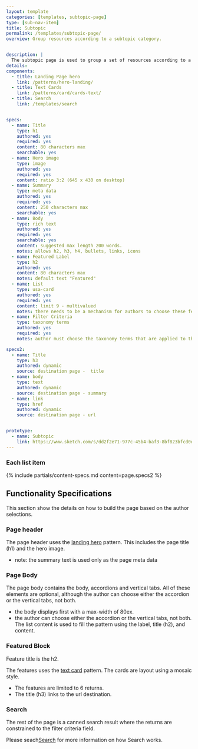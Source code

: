 ```yaml
---
layout: template
categories: [templates, subtopic-page]
type: [sub-nav-item]
title: Subtopic 
permalink: /templates/subtopic-page/
overview: Group resources according to a subtopic category.


description: |
  The subtopic page is used to group a set of resources according to a category. The top portion of the page allows the author to explain the grouping and elevate resources in the featured area. The bottom section of the page is a dynamically feed search result. All subtopic pages are grouped by [Topic](/templates/topic-page).
details:
components:
  - title: Landing Page hero
    link: /patterns/hero-landing/
  - title: Text Cards
    link: /patterns/card/cards-text/
  - title: Search
    link: /templates/search


specs:
  - name: Title
    type: h1
    authored: yes
    required: yes
    content: 80 characters max
    searchable: yes
  - name: Hero image
    type: image
    authored: yes
    required: yes
    content: ratio 3:2 (645 x 430 on desktop)
  - name: Summary
    type: meta data
    authored: yes
    required: yes
    content: 250 characters max
    searchable: yes
  - name: Body
    type: rich text
    authored: yes
    required: yes
    searchable: yes
    content: suggested max length 200 words.
    notes: allows h2, h3, h4, bullets, links, icons
  - name: Featured Label
    type: h2
    authored: yes
    content: 80 characters max
    notes: default text "Featured"
  - name: List
    type: usa-card
    authored: yes
    required: yes
    content: limit 9 - multivalued
    notes: there needs to be a mechanism for authors to choose these features from a list of resources.
  - name: Filter Criteria
    type: taxonomy terms
    authored: yes
    required: yes
    notes: author must choose the taxonomy terms that are applied to this page.

specs2:
  - name: Title
    type: h3
    authored: dynamic
    source: destination page -  title
  - name: body
    type: text
    authored: dynamic
    source: destination page - summary
  - name: link
    type: href
    authored: dynamic
    source: destination page - url


prototype:
  - name: Subtopic 
    link: https://www.sketch.com/s/dd2f2e71-977c-45b4-baf3-8bf823bfcd0d/a/pazwK8G
---
```


### Each list item
{% include partials/content-specs.md content=page.specs2 %} 

## Functionality Specifications
This section show the details on how to build the page based on the author selections.

### Page header
The page header uses the [landing hero](/patterns/hero-landing) pattern. This includes the page title (h1) and the hero image.
* note: the summary text is used only as the page meta data 

### Page Body
The page body contains the body, accordions and vertical tabs. All of these elements are optional, although the author can choose either the accordion or the vertical tabs, not both.
- the body displays first with a max-width of 80ex.
- the author can choose either the accordion or the vertical tabs, not both. The list content is used to fill the pattern using the label, title (h2), and content.

### Featured Block
Feature title is the h2.

The features uses the [text card](/patterns/card/cards-text/) pattern. The cards are layout using a mosaic style. 
- The features are limited to 6 returns.
- The title (h3) links to the url destination.

### Search
The rest of the page is a canned search result where the returns are constrained to the filter criteria field. 

Please seach[Search](/templates/search) for more information on how Search works.